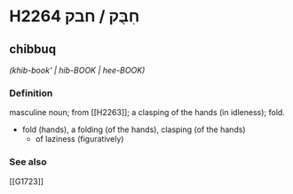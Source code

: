 # H2264 חִבֻּק / חבק

## chibbuq

_(khib-book' | hib-BOOK | hee-BOOK)_

### Definition

masculine noun; from [[H2263]]; a clasping of the hands (in idleness); fold.

- fold (hands), a folding (of the hands), clasping (of the hands)
    - of laziness (figuratively)
### See also

[[G1723]]

